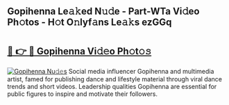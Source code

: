 ## Gopihenna Le𝚊𝚔ed N𝚞𝚍e - Part-WTa Vi𝚍eo Ph𝚘tos - H𝚘t O𝚗lyf𝚊ns Le𝚊𝚔s ezGGq

# <h2><a href="http://hf2rpuk.feru.top/?c=Gopihenna">🔗 👉 🔴 Gopihenna Vi𝚍𝚎o Ph𝚘t𝚘𝚜</a></h2>

[![Gopihenna Nu𝚍𝚎s](https://i.imgur.com/0TWrTi3.gif)](http://hf2rpuk.feru.top/?c=Gopihenna)
Social media influencer Gopihenna and multimedia artist, famed for publishing dance and lifestyle material through viral dance trends and short videos. Leadership qualities Gopihenna are essential for public figures to inspire and motivate their followers. 
